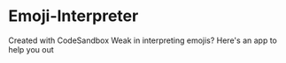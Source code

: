 # Emoji-Interpreter
Created with CodeSandbox
Weak in interpreting emojis? Here's an app to help you out
